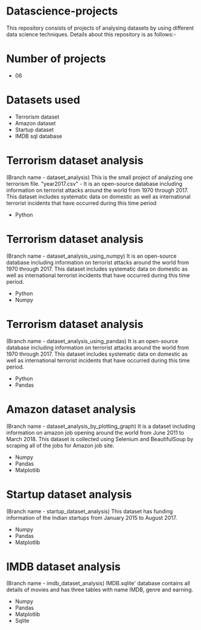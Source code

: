 # Datascience-projects
This repository consists of projects of analysing datasets by using different data science techniques. Details about this repository is as follows:-

# Number of projects
- 06

# Datasets used
- Terrorism dataset
- Amazon dataset
- Startup dataset
- IMDB sql database

# Terrorism dataset analysis
(Branch name - dataset_analysis)
This is the small project of analyzing one terrorism file. "year2017.csv" - It is an open-source database including information on terrorist attacks around the world from 1970 through 2017. This dataset includes systematic data on domestic as well as international terrorist incidents that have occurred during this time period
- Python

# Terrorism dataset analysis
(Branch name - dataset_analysis_using_numpy)
It is an open-source database including information on terrorist attacks around the world from 1970 through 2017. This dataset includes systematic data on domestic as well as international terrorist incidents that have occurred during this time period.
- Python
- Numpy

# Terrorism dataset analysis
(Branch name - dataset_analysis_using_pandas)
It is an open-source database including information on terrorist attacks around the world from 1970 through 2017. This dataset includes systematic data on domestic as well as international terrorist incidents that have occurred during this time period.
- Python
- Pandas

# Amazon dataset analysis
(Branch name - dataset_analysis_by_plotting_graph)
It is a dataset including information on amazon job opening around the world from June 2011 to March 2018. This dataset is collected using Selenium and BeautifulSoup by scraping all of the jobs for Amazon job site.
- Numpy
- Pandas
- Matplotlib

# Startup dataset analysis
(Branch name - startup_dataset_analysis)
This dataset has funding information of the Indian startups from January 2015 to August 2017.
- Numpy
- Pandas
- Matplotlib

# IMDB dataset analysis
(Branch name - imdb_dataset_analysis)
IMDB.sqlite' database contains all details of movies and has three tables with name IMDB, genre and earning.
- Numpy
- Pandas
- Matplotlib
- Sqlite
